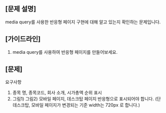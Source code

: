 ## [문제 설명] 
media query를 사용한 반응형 페이지 구현에 대해 알고 있는지 확인하는 문제입니다. 

## [가이드라인] 
1. media query를 사용하여 반응형 페이지를 만들어보세요. 

## [문제]
요구사항 
1) 종목 명, 종목코드, 회사 소개, 시가총액 순위 표시 
2) 그림1) 그림2) 모바일 페이지, 데스크탑 페이지 반응형으로 표시되어야 합니다. (단 데스크탑, 모바일 페이지가 변경되는 기준 width는 720px 로 합니다.)
